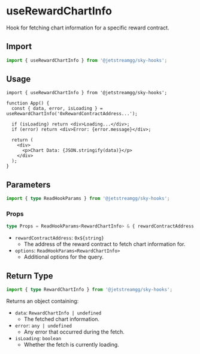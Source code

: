 # useRewardChartInfo

Hook for fetching chart information for a specific reward contract.

## Import

```ts
import { useRewardChartInfo } from '@jetstreamgg/sky-hooks';
```

## Usage

```tsx
import { useRewardChartInfo } from '@jetstreamgg/sky-hooks';

function App() {
  const { data, error, isLoading } = useRewardChartInfo('0xRewardContractAddress...');

  if (isLoading) return <div>Loading...</div>;
  if (error) return <div>Error: {error.message}</div>;

  return (
    <div>
      <p>Chart Data: {JSON.stringify(data)}</p>
    </div>
  );
}
```

## Parameters

```ts
import { type ReadHookParams } from '@jetstreamgg/sky-hooks';
```

### Props

```ts
type Props = ReadHookParams<RewardChartInfo> & { rewardContractAddress: `0x${string}` };
```

- `rewardContractAddress`: `0x${string}`
  - The address of the reward contract to fetch chart information for.
- `options`: `ReadHookParams<RewardChartInfo>`
  - Additional options for the query.

## Return Type

```ts
import { type RewardChartInfo } from '@jetstreamgg/sky-hooks';
```

Returns an object containing:

- `data`: `RewardChartInfo | undefined`
  - The fetched chart information.
- `error`: `any | undefined`
  - Any error that occurred during the fetch.
- `isLoading`: `boolean`
  - Whether the fetch is currently loading.
